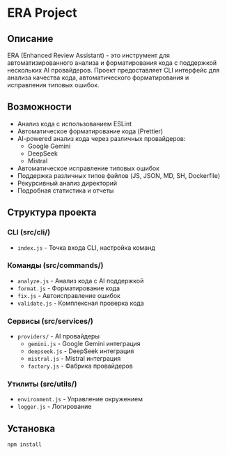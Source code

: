 # ERA Project

## Описание

ERA (Enhanced Review Assistant) - это инструмент для автоматизированного анализа и форматирования кода с поддержкой нескольких AI провайдеров. Проект предоставляет CLI интерфейс для анализа качества кода, автоматического форматирования и исправления типовых ошибок.

## Возможности

- Анализ кода с использованием ESLint
- Автоматическое форматирование кода (Prettier)
- AI-powered анализ кода через различных провайдеров:
  - Google Gemini
  - DeepSeek
  - Mistral
- Автоматическое исправление типовых ошибок
- Поддержка различных типов файлов (JS, JSON, MD, SH, Dockerfile)
- Рекурсивный анализ директорий
- Подробная статистика и отчеты

## Структура проекта

### CLI (src/cli/)
- `index.js` - Точка входа CLI, настройка команд

### Команды (src/commands/)
- `analyze.js` - Анализ кода с AI поддержкой
- `format.js` - Форматирование кода
- `fix.js` - Автоисправление ошибок
- `validate.js` - Комплексная проверка кода

### Сервисы (src/services/)
- `providers/` - AI провайдеры
  - `gemini.js` - Google Gemini интеграция
  - `deepseek.js` - DeepSeek интеграция
  - `mistral.js` - Mistral интеграция
  - `factory.js` - Фабрика провайдеров

### Утилиты (src/utils/)
- `environment.js` - Управление окружением
- `logger.js` - Логирование

## Установка

```bash
npm install